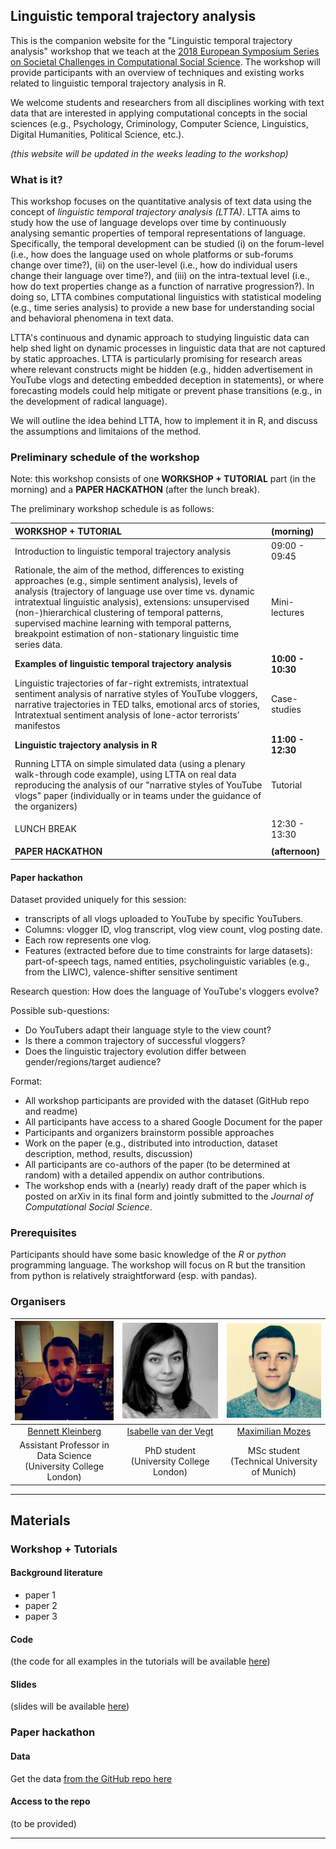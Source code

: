 ## Linguistic temporal trajectory analysis

This is the companion website for the "Linguistic temporal trajectory analysis" workshop that we teach at the [2018 European Symposium Series on Societal Challenges
in Computational Social Science](http://symposium.computationalsocialscience.eu/2018/). The workshop will provide participants with an overview of techniques and existing works related to linguistic temporal trajectory analysis in R.

We welcome students and researchers from all disciplines working with text data that are interested in applying computational concepts in the social sciences (e.g., Psychology, Criminology, Computer Science, Linguistics, Digital Humanities, Political Science, etc.).

_(this website will be updated in the weeks leading to the workshop)_

### What is it?

This workshop focuses on the quantitative analysis of text data using the concept of *linguistic temporal trajectory analysis (LTTA)*. LTTA aims to study how the use of language develops over time by continuously analysing semantic properties of temporal representations of language. Specifically, the temporal development can be studied (i) on the forum-level (i.e., how does the language used on whole platforms or sub-forums change over time?), (ii) on the user-level (i.e., how do individual users change their language over time?), and (iii) on the intra-textual level (i.e., how do text properties change as a function of narrative progression?). In doing so, LTTA combines computational linguistics with statistical modeling (e.g., time series analysis) to provide a new base for understanding social and behavioral phenomena in text data. 

LTTA's continuous and dynamic approach to studying linguistic data can help shed light on dynamic processes in linguistic data that are not captured by static approaches. LTTA is particularly promising for research areas where relevant constructs might be hidden (e.g., hidden advertisement in YouTube vlogs and detecting embedded deception in statements), or where forecasting models could help mitigate or prevent phase transitions (e.g., in the development of radical language).

We will outline the idea behind LTTA, how to implement it in R, and discuss the assumptions and limitaions of the method.

### Preliminary schedule of the workshop

Note: this workshop consists of one **WORKSHOP + TUTORIAL** part (in the morning) and a **PAPER HACKATHON** (after the lunch break).

The preliminary workshop schedule is as follows:

| WORKSHOP + TUTORIAL | (morning) |
| :--------------------------------------- | :---------------- |
| Introduction to linguistic temporal trajectory analysis | 09:00 - 09:45     |
| Rationale, the aim of the method, differences to existing approaches (e.g., simple sentiment analysis), levels of analysis  (trajectory of language use over time vs. dynamic intratextual linguistic analysis),  extensions: unsupervised (non-)hierarchical clustering of temporal patterns, supervised machine learning with temporal patterns, breakpoint estimation of non-stationary linguistic time series data. | Mini-lectures      |
| **Examples of linguistic temporal trajectory analysis** | **10:00 - 10:30** |
| Linguistic trajectories of far-right extremists,  intratextual sentiment analysis of narrative styles of YouTube vloggers, narrative trajectories in TED talks, emotional arcs of stories,  Intratextual sentiment analysis of lone-actor terrorists’ manifestos | Case-studies      |
| **Linguistic trajectory analysis in R**  | **11:00 - 12:30** |
| Running LTTA on simple simulated data (using a plenary walk-through code example),  using LTTA on real data reproducing the analysis of our "narrative styles of YouTube vlogs" paper (individually or in teams under the guidance of the organizers) | Tutorial          |
|   |  |
| LUNCH BREAK  | 12:30 - 13:30 |
|   |  |
| **PAPER HACKATHON** | **(afternoon)** |

#### Paper hackathon

Dataset provided uniquely for this session:

-	transcripts of all vlogs uploaded to YouTube by specific YouTubers.
-	Columns: vlogger ID, vlog transcript, vlog view count, vlog posting date.
-	Each row represents one vlog.
-	Features (extracted before due to time constraints for large datasets): part-of-speech tags, named entities, psycholinguistic variables (e.g., from the LIWC), valence-shifter sensitive sentiment

Research question: How does the language of YouTube's vloggers evolve?

Possible sub-questions:

-	Do YouTubers adapt their language style to the view count?
-	Is there a common trajectory of successful vloggers?
-	Does the linguistic trajectory evolution differ between gender/regions/target audience?

Format:

-	All workshop participants are provided with the dataset (GitHub repo and readme)
-	All participants have access to a shared Google Document for the paper
-	Participants and organizers brainstorm possible approaches
-	Work on the paper (e.g., distributed into introduction, dataset description, method, results, discussion)
-	All participants are co-authors of the paper (to be determined at random) with a detailed appendix on author contributions.
-	The workshop ends with a (nearly) ready draft of the paper which is posted on arXiv in its final form and jointly submitted to the _Journal of Computational Social Science_.


### Prerequisites

Participants should have some basic knowledge of the _R_ or _python_ programming language. The workshop will focus on R but the transition from python is relatively straightforward (esp. with pandas).

### Organisers

|    ![Bennett](./img/bennett.jpg)     |    ![Isabelle](./img/isabelle.jpg)    |     ![Max](./img/max.jpg)     |
| :--------------------------------------: | :--------------------------------------: | :-----------------------------------: |
| [Bennett Kleinberg](https://bkleinberg.net) | [Isabelle van der Vegt](https://twitter.com/Isabellevdv) | [Maximilian Mozes](http://mmozes.net) |
| Assistant Professor in Data Science (University College London)  | PhD student (University College London) | MSc student (Technical University of Munich) |

-----

## Materials

### Workshop + Tutorials

#### Background literature

- paper 1
- paper 2
- paper 3


#### Code

(the code for all examples in the tutorials will be available [here](./code))

#### Slides

(slides will be available [here](./slides))


### Paper hackathon

#### Data

Get the data [from the GitHub repo here](./data)

#### Access to the repo

(to be provided)

---------


